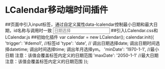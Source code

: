 # LCalendar移动端时间插件
##页面中引入input标签，通过自定义属性data-lcalendar控制最小日期和最大日期，id名称与调用时一致
   <input id="demo1" type="text" readonly="" placeholder="日期选择" data-lcalendar="2019-10-28,2019-10-28" />
##引入LCalendar.css和LCalendar.js
##初始化插件
   var calendar = new LCalendar();
       calendar.init({
          'trigger': '#demo1', //标签id
          'type': 'date', // 调出日期选择date;  调出日期时间选择datetime;  调出时间选择time;  调出年月选择ym。
          'minDate': '1970-1-1', //最小日期 注意：该值会覆盖标签内定义的日期范围
          'maxDate': '2050-1-1' //最大日期  注意：该值会覆盖标签内定义的日期范围
   });
